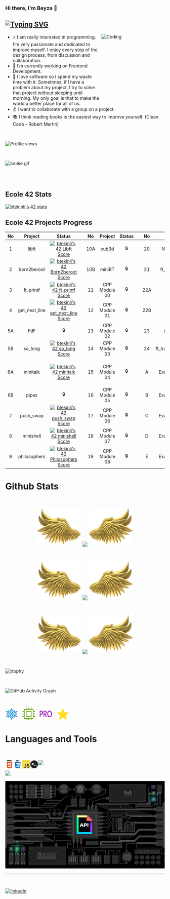 ### Hi there, I'm Beyza 👋 

## [![Typing SVG](https://readme-typing-svg.herokuapp.com?color=8000FF&width=750&lines=I'm+a+Computer+Programmer+and+Frontend+Developer💻)](https://git.io/typing-svg)

<img src="https://github.com/b-tekinli/Yazilim-Teknikleri-ve-Diger-Yararli-Turkce-Kaynaklar/blob/main/images/code.gif" alt="Coding" width=200 height=200 align="right">


- ⚡ I am really interested in programming. I'm very passionate and dedicated to improve myself. I enjoy every step of the design process, from discussion and collaboration.
- 🔭 I’m currently working on Frontend Development.  <br />
- 💬 I love software so I spend my waste time with it. Sometimes, if I have a problem about my project, I try to solve that project without sleeping until morning. My only goal is that to make the world a better place for all of us.   <br />
- ✌️ I want to collaborate with a group on a project.  <br />
- 📚 I think reading books is the easiest way to improve yourself. (Clean Code - Robert Martin)  <br />


<br /> 

 
![Profile views](https://gpvc.arturio.dev/b-tekinli)


<br />


![snake gif](https://github.com/b-tekinli/b-tekinli/blob/output/github-contribution-grid-snake.gif)


<br />

<!--
[![Readme Card](https://github-readme-stats.vercel.app/api/pin/?username=b-tekinli&repo=BB-TR-Kaynak&title_color=00d7ea&text_color=ffffff&bg_color=292E36&icon=fdf000&hide_border=true)](https://github.com/b-tekinli/BB-TR-Kaynak) 

[![Readme Card](https://github-readme-stats.vercel.app/api/pin/?username=b-tekinli&repo=ReCapProject-Frontend&title_color=ff9900&text_color=ffffff&bg_color=292E36&icon=fdf000&hide_border=true)](https://github.com/b-tekinli/ReCapProject-Frontend)
-->

<br />

## Ecole 42 Stats

[![btekinli's 42 stats](https://badge42.vercel.app/api/v2/cl5qpmbbx000609mkwea8iljt/stats?cursusId=21&coalitionId=229)](https://github.com/JaeSeoKim/badge42) 

## Ecole 42 Projects Progress
| No | Project | Status  |  | No  | Project | Status |  | No | Project     | Status |
| :---:  | :---:   | :---:  | :---:  | :---:  | :---:    | :---:    | :---:  | :---:  | :---:  | :---:   |
| 1  | libft   | [![btekinli's 42 Libft Score](https://badge42.vercel.app/api/v2/cl5qpmbbx000609mkwea8iljt/project/2449877)](https://github.com/JaeSeoKim/badge42) | | 10A | cub3d   | 🔒   |  | 20 | NetPractice | 🔒   |
| 2  | born2beroot   | [![btekinli's 42 Born2beroot Score](https://badge42.vercel.app/api/v2/cl5qpmbbx000609mkwea8iljt/project/2596505)](https://github.com/JaeSeoKim/badge42) |  | 10B | miniRT   | 🔒   |  | 21 | ft_containers | 🔒   |
| 3  | ft_printf   | [![btekinli's 42 ft_printf Score](https://badge42.vercel.app/api/v2/cl5qpmbbx000609mkwea8iljt/project/2596504)](https://github.com/JaeSeoKim/badge42) |  | 11 | CPP Module 00   | 🔒   |  | 22A | ft_irc | 🔒   |
| 4  | get_next_line   | [![btekinli's 42 get_next_line Score](https://badge42.vercel.app/api/v2/cl5qpmbbx000609mkwea8iljt/project/2596503)](https://github.com/JaeSeoKim/badge42) |  | 12 | CPP Module 01   | 🔒   |  | 22B | webserv | 🔒   |
| 5A  | FdF   | 🔒 |  | 13 | CPP Module 02   | 🔒   |  | 23 | inception | 🔒   |
| 5B  | so_long   | [![btekinli's 42 so_long Score](https://badge42.vercel.app/api/v2/cl5qpmbbx000609mkwea8iljt/project/2704147)](https://github.com/JaeSeoKim/badge42) |  | 14 | CPP Module 03   | 🔒   |  | 24 | ft_transcendence | 🔒   |
| 6A  | minitalk   | [![btekinli's 42 minitalk Score](https://badge42.vercel.app/api/v2/cl5qpmbbx000609mkwea8iljt/project/2697984)](https://github.com/JaeSeoKim/badge42) |  | 15 | CPP Module 04   | 🔒   |  | A | Exam Rank 02 | [![btekinli's 42 Exam Rank 02 Score](https://badge42.vercel.app/api/v2/cl5qpmbbx000609mkwea8iljt/project/2746581)](https://github.com/JaeSeoKim/badge42) |
| 6B  | pipex   | 🔒 |  | 16 | CPP Module 05   | 🔒   |  | B | Exam Rank 03 | 🔒  |
| 7  | push_swap   | [![btekinli's 42 push_swap Score](https://badge42.vercel.app/api/v2/cl5qpmbbx000609mkwea8iljt/project/2708026)](https://github.com/JaeSeoKim/badge42) |  | 17 | CPP Module 06   | 🔒   |  | C | Exam Rank 04 |  🔒  |
| 8  | minishell   | [![btekinli's 42 minishell Score](https://badge42.vercel.app/api/v2/cl5qpmbbx000609mkwea8iljt/project/2952641)](https://github.com/JaeSeoKim/badge42) |  | 18 | CPP Module 07   | 🔒   |  | D | Exam Rank 05 |  🔒  |
| 9  | philosophers   | [![btekinli's 42 Philosophers Score](https://badge42.vercel.app/api/v2/cl5qpmbbx000609mkwea8iljt/project/2947942)](https://github.com/JaeSeoKim/badge42) |  | 19 | CPP Module 08   | 🔒   |  | E | Exam Rank 06 | 🔒   |



<!--
<details>   

  <summary>:zap: GitHub Stats</summary>
-->

# Github Stats

 <br />
 
 <p align="center">
  <a>
    <img height="120" width="140" src="https://github.com/b-tekinli/b-tekinli/blob/main/img/left.png">
    <img align="center" src="https://github-readme-stats.vercel.app/api?username=b-tekinli&show_icons=true&title_color=66ff66&icon_color=ffdf00&text_color=ffffff&bg_color=292E36&icon=5C4F31&ring=292E36&hide_border=true" />
    <img height="120" width="140" src="https://github.com/b-tekinli/b-tekinli/blob/main/img/right.png">
  </a>
</p>

  
 <br />


 
 <p align="center">
  <a>
    <img height="120" width="140" src="https://github.com/b-tekinli/b-tekinli/blob/main/img/left.png">
    <img align="center" src="https://github-readme-streak-stats.herokuapp.com?user=b-tekinli&theme=gruvbox_duo&hide_border=true&background=292E36&stroke=00B3DD&ring=DD7D7D&fire=DD2727&currStreakNum=DD9F60&sideNums=DD9100&currStreakLabel=DD2727&sideLabels=DD5855&dates=FFDDA5" />
    <img height="120" width="140" src="https://github.com/b-tekinli/b-tekinli/blob/main/img/right.png">
  </a>
</p>
  
  
 <!--  
[![GitHub Streak](https://github-readme-streak-stats.herokuapp.com?user=b-tekinli&theme=gruvbox_duo&hide_border=true&background=292E36&stroke=00B3DD&ring=DD7D7D&fire=DD2727&currStreakNum=DD9F60&sideNums=DD9100&currStreakLabel=DD2727&sideLabels=DD5855&dates=FFDDA5)](https://git.io/streak-stats)
-->

  
<!-- ![GitHub stats](https://github-readme-stats.vercel.app/api?username=b-tekinli&show_icons=true&title_color=66ff66&icon_color=ffdf00&text_color=ffffff&bg_color=292E36&icon=5C4F31&ring=292E36&hide_border=true) -->

 
 <br />
 
  
  
  <p align="center">
  <a>
    <img height="120" width="140" src="https://github.com/b-tekinli/b-tekinli/blob/main/img/left.png">
    <img align="center" src="https://github-readme-stats.vercel.app/api/top-langs/?username=b-tekinli&layout=compact&langs_count=25&title_color=66ff66&text_color=ffffff&bg_color=292E36&hide_border=true" />
    <img height="120" width="140" src="https://github.com/b-tekinli/b-tekinli/blob/main/img/right.png">
  </a>
</p>
 
  
  
 <!--
 [![Top Langs](https://github-readme-stats.vercel.app/api/top-langs/?username=b-tekinli&layout=compact&langs_count=25&title_color=66ff66&text_color=ffffff&bg_color=292E36&hide_border=true)](https://github.com/b-tekinli/github-readme-stats)
-->


<br />


![trophy](https://github-profile-trophy.vercel.app/?username=b-tekinli&theme=darkhub)


<br />


![GitHub Activity Graph](https://activity-graph.herokuapp.com/graph?username=b-tekinli)


<br />


<a href='https://archiveprogram.github.com/'><img src='https://raw.githubusercontent.com/acervenky/animated-github-badges/master/assets/acbadge.gif' width='40' height='40'></a> <a href='https://docs.github.com/en/developers'><img src='https://raw.githubusercontent.com/acervenky/animated-github-badges/master/assets/devbadge.gif' width='40' height='40'></a> <a href='https://github.com/pricing'><img src='https://raw.githubusercontent.com/acervenky/animated-github-badges/master/assets/pro.gif' width='40' height='40'></a> <a href='https://stars.github.com/'><img src='https://raw.githubusercontent.com/acervenky/animated-github-badges/master/assets/starbadge.gif' width='40' height='40'></a> 

<!--
</details>
-->

<!--
<details>
   <summary>:zap: Languages and Tools</summary>
 -->
 
 # Languages and Tools
 
 <br />
 
 <a href="https://github.com/404"><img src="https://user-images.githubusercontent.com/73097560/115834477-dbab4500-a447-11eb-908a-139a6edaec5c.gif"></a>
<img align="left" alt="HTML5" width="26px" src="https://raw.githubusercontent.com/github/explore/80688e429a7d4ef2fca1e82350fe8e3517d3494d/topics/html/html.png" />
<img align="left" alt="CSS3" width="26px" src="https://raw.githubusercontent.com/github/explore/80688e429a7d4ef2fca1e82350fe8e3517d3494d/topics/css/css.png" />
<img align="left" alt="JavaScript" width="26px" src="https://raw.githubusercontent.com/github/explore/80688e429a7d4ef2fca1e82350fe8e3517d3494d/topics/javascript/javascript.png" />
<img align="left" alt="Terminal" width="26px" src="https://raw.githubusercontent.com/github/explore/80688e429a7d4ef2fca1e82350fe8e3517d3494d/topics/terminal/terminal.png" />

 <a href="https://github.com/404"><img src="https://user-images.githubusercontent.com/73097560/115834477-dbab4500-a447-11eb-908a-139a6edaec5c.gif"></a>
  <p align="center">
<img src="https://github.com/b-tekinli/b-tekinli/blob/main/img/api.gif" />
  </p>
  
 <!--
</details>
-->

----------------------------------------------------------------------------------------------------------------------------------------------------------------

<br />


[<img src='https://cdn.jsdelivr.net/npm/simple-icons@3.0.1/icons/linkedin.svg' alt='linkedin' height='40'>](https://www.linkedin.com/in/beyzanur-tekinli-8a1b421a7/)
